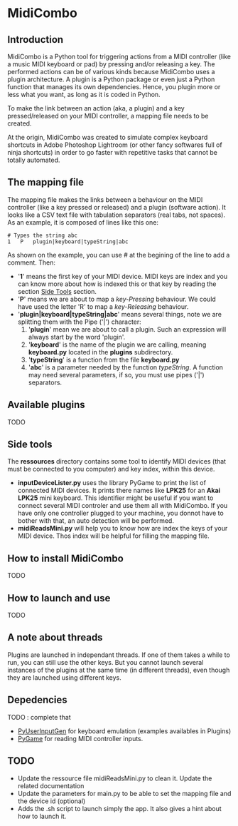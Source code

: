 MidiCombo
=========

## Introduction
MidiCombo is a Python tool for triggering actions from a MIDI controller (like a music MIDI keyboard or pad) by pressing and/or releasing a key. The performed actions can be of various kinds because MidiCombo uses a plugin architecture. A plugin is a Python package or even just a Python function that manages its own dependencies. Hence, you plugin more or less what you want, as long as it is coded in Python.

To make the link between an action (aka, a plugin) and a key pressed/released on your MIDI controller, a mapping file needs to be created.

At the origin, MidiCombo was created to simulate complex keyboard shortcuts in Adobe Photoshop Lightroom (or other fancy softwares full of ninja shortcuts) in order to go faster with repetitive tasks that cannot be totally automated.


## The mapping file
The mapping file makes the links between a behaviour on the MIDI controller (like a key pressed or released) and a plugin (software action). It looks like a CSV text file with tabulation separators (real tabs, not spaces).
As an example, it is composed of lines like this one:

```
# Types the string abc
1	P	plugin|keyboard|typeString|abc
```

As shown on the example, you can use # at the begining of the line to add a comment.
Then:
* '__1__' means the first key of your MIDI device. MIDI keys are index and you can know more about how is indexed this or that key by reading the section [Side Tools](https://github.com/jonathanlurie/MidiCombo/blob/master/README.md#side-tools) section.
* '__P__' means we are about to map a _key-Pressing_ behaviour. We could have used the letter 'R' to map a _key-Releasing_ behaviour.
* '__plugin|keyboard|typeString|abc__' means several things, note we are splitting them with the Pipe ('|') character:
  1. '__plugin__' mean we are about to call a plugin. Such an expression will always start by the word 'plugin'.
  2. '__keyboard__' is the name of the plugin we are calling, meaning __keyboard.py__ located in the __plugins__ subdirectory.
  3. '__typeString__' is a function from the file __keyboard.py__
  4. '__abc__' is a parameter needed by the function _typeString_. A function may need several parameters, if so, you must use pipes ('|') separators.

## Available plugins
TODO

## Side tools
The __ressources__ directory contains some tool to identify MIDI devices (that must be connected to you computer) and key index, within this device.
* __inputDeviceLister.py__ uses the library PyGame to print the list of connected MIDI devices. It prints there names like __LPK25__ for an __Akai LPK25__ mini keyboard. This identifier might be useful if you want to connect several MIDI controler and use them all with MidiCombo. If you have only one controller plugged to your machine, you donnot have to bother with that, an auto detection will be performed.
* __midiReadsMini.py__ will help you to know how are index the keys of your MIDI device. Thos index will be helpful for filling the mapping file.

## How to install MidiCombo
TODO

## How to launch and use
TODO

## A note about threads
Plugins are launched in independant threads. If one of them takes a while to run, you can still use the other keys. But you cannot launch several instances of the plugins at the same time (in different threads), even though they are launched using different keys.

## Depedencies
TODO : complete that

- [PyUserInputGen](https://github.com/jonathanlurie/PyUserInputGen) for keyboard emulation (examples availables in Plugins)
- [PyGame](http://www.pygame.org/download.shtml) for reading MIDI controller inputs.

## TODO

* Update the ressource file midiReadsMini.py to clean it. Update the related documentation
* Update the parameters for main.py to be able to set the mapping file and the device id (optional)
* Adds the .sh script to launch simply the app. It also gives a hint about how to launch it.
